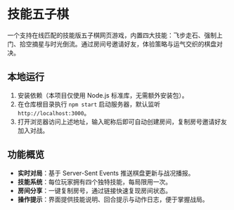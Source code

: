 # 技能五子棋

一个支持在线匹配的技能版五子棋网页游戏，内置四大技能：飞步走石、强制上门、拾空摘星与时光倒流。通过房间号邀请好友，体验策略与运气交织的棋盘对决。

## 本地运行

1. 安装依赖（本项目仅使用 Node.js 标准库，无需额外安装包）。
2. 在仓库根目录执行 `npm start` 启动服务器，默认监听 `http://localhost:3000`。
3. 打开浏览器访问上述地址，输入昵称后即可自动创建房间，复制房号邀请好友加入对战。

## 功能概览

- **实时对局**：基于 Server-Sent Events 推送棋盘更新与战况播报。
- **技能系统**：每位玩家拥有四个独特技能，每局限用一次。
- **房间分享**：一键复制房号，通过链接快速复现房间状态。
- **操作提示**：界面提供技能说明、回合提示与动作日志，便于掌握战局。
